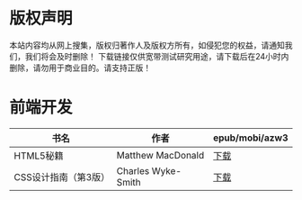 # 版权声明

本站内容均从网上搜集，版权归著作人及版权方所有，如侵犯您的权益，请通知我们，我们将会及时删除！ 下载链接仅供宽带测试研究用途，请下载后在24小时内删除，请勿用于商业目的。请支持正版！

# 前端开发

| 书名 | 作者 | epub/mobi/azw3 |
| --- | --- | --- |
| HTML5秘籍 | Matthew MacDonald | [下载](https://url89.ctfile.com/f/31084289-1357006540-4fb712?p=8866) |
| CSS设计指南（第3版） | Charles Wyke-Smith | [下载](https://url89.ctfile.com/f/31084289-1357005769-ddcb31?p=8866) |
